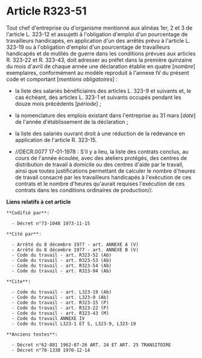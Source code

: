 # Article R323-51

Tout chef d'entreprise ou d'organisme mentionné aux alinéas 1er, 2 et 3 de l'article L. 323-12 et assujetti à l'obligation
d'emploi d'un pourcentage de travailleurs handicapés, en application d'un des arrêtés prévu à l'article L. 323-19 ou à
l'obligation d'emploi d'un pourcentage de travailleurs handicapés et de mutilés de guerre dans les conditions prévues aux
articles R. 323-22 et R. 323-43, doit adresser au préfet dans la première quinzaine du mois d'avril de chaque année une
déclaration établie en quatre [*nombre*] exemplaires, conformément au modèle reproduit à l'annexe IV du présent code et
comportant [*mentions obligatoires*] :

- la liste des salariés bénéficiaires des articles L. 323-9 et suivants et, le cas échéant, des articles L. 323-1 et suivants
occupés pendant les douze mois précédents [*période*] ;

- la nomenclature des emplois existant dans l'entreprise au 31 mars [*date*] de l'année d'établissement de la déclaration ;

- la liste des salariés ouvrant droit à une réduction de la redevance en application de l'article R. 323-15.

- //DECR.0077 17-01-1978 : S'il y a lieu, la liste des contrats conclus, au cours de l'année écoulée, avec des ateliers
protégés, des centres de distribution de travail à domicile ou des centres d'aide par le travail, ainsi que toutes
justifications permettant de calculer le nombre d'heures de travail consacré par les travailleurs handicapés à l'exécution de
ces contrats et le nombre d'heures qu'aurait requises l'exécution de ces contrats dans les conditions ordinaires de
production//.

**Liens relatifs à cet article**

	**Codifié par**:

	  - Décret n°73-1048 1973-11-15

	**Cité par**:

	  - Arrêté du 8 décembre 1977 - art. ANNEXE A (V)
	  - Arrêté du 8 décembre 1977 - art. ANNEXE B (V)
	  - Code du travail - art. R323-52 (Ab)
	  - Code du travail - art. R323-53 (Ab)
	  - Code du travail - art. R323-54 (Ab)
	  - Code du travail - art. R323-94 (Ab)

	**Cite**:

	  - Code du travail - art. L323-19 (Ab)
	  - Code du travail - art. L323-9 (Ab)
	  - Code du travail - art. R323-15 (P)
	  - Code du travail - art. R323-22 (P)
	  - Code du travail - art. R323-43 (M)
	  - Code du travail ANNEXE IV
	  - Code du travail L323-1 ET S, L323-9, L323-19

	**Anciens textes**:

	  - Décret n°62-881 1962-07-26 ART. 24 ET ART. 25 TRANSITOIRE
	  - Décret n°70-1338 1970-12-14
